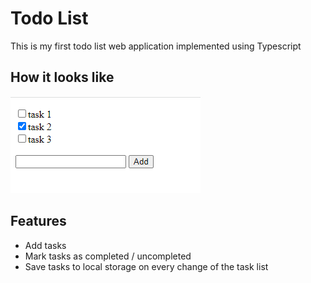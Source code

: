 # Todo List

This is my first todo list web application implemented using Typescript

## How it looks like

![alt text](https://github.com/TheyCallMeLuke/Typescript-projects/blob/main/todo-list/screenshots/todo-list.png?raw=true)

## Features
- Add tasks
- Mark tasks as completed / uncompleted
- Save tasks to local storage on every change of the task list
